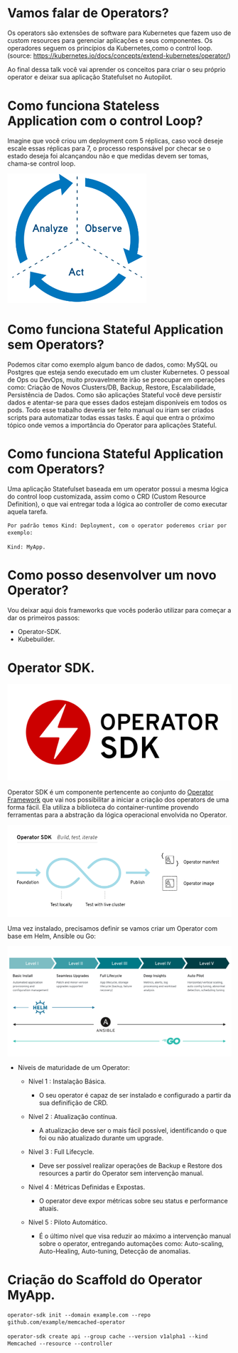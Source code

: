 # Vamos falar de Operators?

Os operators são extensões de software para Kubernetes que fazem uso de custom resources para gerenciar aplicações e seus componentes. Os operadores seguem os princípios da Kubernetes,como o control loop. (source: https://kubernetes.io/docs/concepts/extend-kubernetes/operator/)

Ao final dessa talk você vai aprender os conceitos para criar o seu próprio operator e deixar sua aplicação Statefulset no Autopilot.

# Como funciona Stateless Application com o control Loop?

Imagine que você criou um deployment com 5 réplicas, caso você deseje escale essas réplicas para 7, o processo responsável por checar se o estado deseja foi alcançandou não e que medidas devem ser tomas, chama-se control loop.

![control loop](https://raw.githubusercontent.com/yuriolisa/talks/main/DoD-Vitoria/controlloop.png)

# Como funciona Stateful Application sem Operators?

Podemos citar como exemplo algum banco de dados, como: MySQL ou Postgres que esteja sendo executado em um cluster Kubernetes. O pessoal de Ops ou DevOps, muito provavelmente irão se preocupar em operações como: Criação de Novos Clusters/DB, Backup, Restore, Escalabilidade, Persistência de Dados. Como são aplicações Stateful você deve persistir dados e atentar-se para que esses dados estejam disponíveis em todos os pods. Todo esse trabalho deveria ser feito manual ou iriam ser criados scripts para automatizar todas essas tasks. É aqui que entra o próximo tópico onde vemos a importância do Operator para aplicações Stateful.

# Como funciona Stateful Application com Operators?

Uma aplicação Statefulset baseada em um operator possui a mesma lógica do control loop customizada, assim como o CRD (Custom Resource Definition), o que vai entregar toda a lógica ao controller de como executar aquela tarefa.
  `````
  Por padrão temos Kind: Deployment, com o operator poderemos criar por exemplo: 
  
  Kind: MyApp.
  `````

# Como posso desenvolver um novo Operator?

Vou deixar aqui dois frameworks que vocês poderão utilizar para começar a dar os primeiros passos: 

- Operator-SDK.
- Kubebuilder.

# Operator SDK. 

![operator sdk](https://raw.githubusercontent.com/yuriolisa/talks/main/DoD-Vitoria/operator_logo_sdk_color.svg)

Operator SDK é um componente pertencente ao conjunto do [Operator Framework][of-home] que vai nos possibilitar a iniciar a criação dos operators de uma forma fácil. Ela utiliza a biblioteca do container-runtime provendo ferramentas para a abstração da lógica operacional envolvida no Operator.

![operator sdk](operator-sdk.png)

Uma vez instalado, precisamos definir se vamos criar um Operator com base em Helm, Ansible ou Go:

![operator sdk](operator-capability-level.png)

- Níveis de maturidade de um Operator: 
  - Nível 1 : Instalação Básica.
    - O seu operator é capaz de ser instalado e configurado a partir da sua definifição de CRD.

  - Nível 2 : Atualização contínua.
    - A atualização deve ser o mais fácil possível, identificando o que foi ou não atualizado durante um upgrade.

  - Nível 3 : Full Lifecycle. 
    - Deve ser possível realizar operações de Backup e Restore dos resources a partir do Operator sem intervenção manual.

  - Nível 4 : Métricas Definidas e Expostas.
    - O operator deve expor métricas sobre seu status e performance atuais.
  
  - Nível 5 : Piloto Automático.
    - É o último nível que visa reduzir ao máximo a intervenção manual sobre o operator, entregando automações como: Auto-scaling, Auto-Healing, Auto-tuning, Detecção de anomalias.

# Criação do Scaffold do Operator MyApp.

``````
operator-sdk init --domain example.com --repo github.com/example/memcached-operator

operator-sdk create api --group cache --version v1alpha1 --kind Memcached --resource --controller
``````

[of-home]: https://github.com/operator-framework
